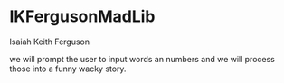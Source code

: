 # IKFergusonMadLib
Isaiah Keith Ferguson

we will prompt the user to input words an numbers and we will process those into a funny wacky story.

